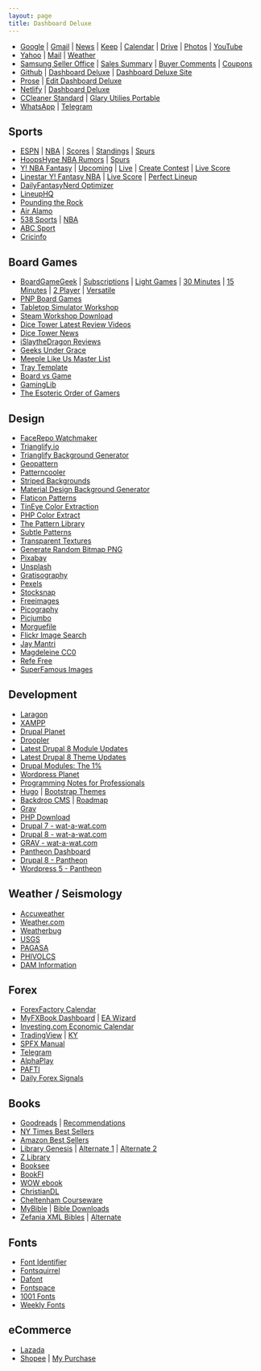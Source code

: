 ```yaml
---
layout: page
title: Dashboard Deluxe
---
```


<ul>
<li><a href="http://google.com">Google</a> | <a href="http://gmail.com">Gmail</a> | <a href="http://news.google.com/?hl=en-PH&amp;gl=PH&amp;ceid=PH:en">News</a> |  <a href="http://keep.google.com/">Keep</a> | <a href="http://calendar.google.com">Calendar</a> | <a href="http://drive.google.com">Drive</a> | <a href="http://photos.google.com">Photos</a> | <a href="https://www.youtube.com/feed/subscriptions">YouTube</a></li>

<li><a href="http://mail.yahoo.com">Yahoo</a> |  <a href="http://mail.yahoo.com">Mail</a> | <a href="http://yahoo.com/news/weather/philippines/pasig/pasig-1187115">Weather</a></li>

<li><a href="http://seller.samsungapps.com">Samsung Seller Office</a> | <a href="http://seller.samsungapps.com/accounting/accountingList.as">Sales Summary</a> | <a href="http://seller.samsungapps.com/comment/getCommentList.as">Buyer Comments</a> | <a href="http://seller.samsungapps.com/product/promotion/promotioncoupon.as">Coupons</a></li>

<li><a href="http://github.com">Github</a> | <a href="http://github.com/dashboarddeluxe/">Dashboard Deluxe</a> | <a href="http://github.com/dashboarddeluxe/dashboarddeluxe.github.io">Dashboard Deluxe Site</a></li>

<li><a href="http://prose.io">Prose</a> | <a href="http://prose.io/#dashboarddeluxe/dashboarddeluxe.github.io/edit/master/index.md">Edit Dashboard Deluxe</a></li>

<li><a href="http://app.netlify.com/">Netlify</a> | <a href="http://dashboarddeluxe.netlify.com">Dashboard Deluxe</a></li>

<li><a href="https://www.ccleaner.com/ccleaner/download/standard">CCleaner Standard</a> | <a href="http://download.glarysoft.com/guportable.zip">Glary Utilies Portable</a></li>

<li><a href="https://web.whatsapp.com/">WhatsApp</a> | <a href="https://web.telegram.org/">Telegram</a></li>
</ul>

<h2 id="sports">Sports</h2>

<ul>
<li><a href="http://global.espn.com/?src=com">ESPN</a> | <a href="http://espn.com/nba">NBA</a> | <a href="http://www.espn.com/nba/scoreboard">Scores</a> | <a href="http://www.espn.com/nba/standings">Standings</a> | <a href="http://www.espn.com/nba/team/_/name/sa/san-antonio-spurs">Spurs</a></li>

<li><a href="http://hoopshype.com/rumors">HoopsHype NBA Rumors</a> | <a href="http://hoopshype.com/team/san-antonio-spurs/">Spurs</a></li>

<li><a href="http://sports.yahoo.com/dailyfantasy">Y! NBA Fantasy</a> | <a href="http://sports.yahoo.com/dailyfantasy/contests/upcoming">Upcoming</a> | <a href="http://sports.yahoo.com/dailyfantasy/contests/live">Live</a> | <a href="http://sports.yahoo.com/dailyfantasy/contest/create">Create Contest</a> | <a href="http://sports.yahoo.com/dailyfantasy/research/live">Live Score</a></li>

<li><a href="http://www.linestarapp.com/DailyDashboard/Sport/NBA/Site/Yahoo">Linestar Y! Fantasy NBA</a> | <a href="http://www.linestarapp.com/LiveScoring/Sport/NBA/Site/Yahoo">Live Score</a> | <a href="http://www.linestarapp.com/Perfect/Sport/NBA/Site/Yahoo">Perfect Lineup</a></li>

<li><a href="http://dailyfantasynerd.com/optimizer/yahoo/nba">DailyFantasyNerd Optimizer</a></li>

<li><a href="https://rotogrinders.com/lineuphq/nba?site=yahoo">LineupHQ</a></li>

<li><a href="http://www.poundingtherock.com/">Pounding the Rock</a></li>

<li><a href="https://airalamo.com/">Air Alamo</a></li>

<li><a href="http://fivethirtyeight.com/sports/">538 Sports</a> | <a href="http://fivethirtyeight.com/tag/nba/">NBA</a></li>

<li><a href="http://abc.net.au/news/sport/">ABC Sport</a></li>

<li><a href="http://espncricinfo.com/?edition-view=espncricinfo-en-au&amp;set=true">Cricinfo</a></li>
</ul>

<h2 id="boardgames">Board Games</h2>

<ul>
<li><a href="http://boardgamegeek.com">BoardGameGeek</a> | <a href="http://boardgamegeek.com/subscriptions">Subscriptions</a> | <a href="https://boardgamegeek.com/search/boardgame?sort=rank&amp;advsearch=1&amp;q=&amp;include%5Bdesignerid%5D=&amp;include%5Bpublisherid%5D=&amp;geekitemname=&amp;range%5Byearpublished%5D%5Bmin%5D=&amp;range%5Byearpublished%5D%5Bmax%5D=&amp;range%5Bminage%5D%5Bmax%5D=&amp;range%5Bnumvoters%5D%5Bmin%5D=&amp;range%5Bnumweights%5D%5Bmin%5D=&amp;range%5Bminplayers%5D%5Bmax%5D=&amp;range%5Bmaxplayers%5D%5Bmin%5D=&amp;range%5Bleastplaytime%5D%5Bmin%5D=&amp;range%5Bplaytime%5D%5Bmax%5D=&amp;floatrange%5Bavgrating%5D%5Bmin%5D=&amp;floatrange%5Bavgrating%5D%5Bmax%5D=&amp;floatrange%5Bavgweight%5D%5Bmin%5D=1&amp;floatrange%5Bavgweight%5D%5Bmax%5D=2&amp;colfiltertype=&amp;searchuser=jorap&amp;playerrangetype=normal&amp;B1=Submit">Light Games</a> | <a href="https://boardgamegeek.com/search/boardgame?sort=rank&amp;advsearch=1&amp;q=&amp;include%5Bdesignerid%5D=&amp;include%5Bpublisherid%5D=&amp;geekitemname=&amp;range%5Byearpublished%5D%5Bmin%5D=&amp;range%5Byearpublished%5D%5Bmax%5D=&amp;range%5Bminage%5D%5Bmax%5D=&amp;range%5Bnumvoters%5D%5Bmin%5D=&amp;range%5Bnumweights%5D%5Bmin%5D=&amp;range%5Bminplayers%5D%5Bmax%5D=&amp;range%5Bmaxplayers%5D%5Bmin%5D=&amp;range%5Bleastplaytime%5D%5Bmin%5D=&amp;range%5Bplaytime%5D%5Bmax%5D=30&amp;floatrange%5Bavgrating%5D%5Bmin%5D=&amp;floatrange%5Bavgrating%5D%5Bmax%5D=&amp;floatrange%5Bavgweight%5D%5Bmin%5D=1&amp;floatrange%5Bavgweight%5D%5Bmax%5D=2&amp;colfiltertype=&amp;searchuser=&amp;playerrangetype=normal&amp;B1=Submit">30 Minutes</a> | <a href="https://boardgamegeek.com/search/boardgame?sort=rank&amp;advsearch=1&amp;q=&amp;include%5Bdesignerid%5D=&amp;include%5Bpublisherid%5D=&amp;geekitemname=&amp;range%5Byearpublished%5D%5Bmin%5D=&amp;range%5Byearpublished%5D%5Bmax%5D=&amp;range%5Bminage%5D%5Bmax%5D=&amp;range%5Bnumvoters%5D%5Bmin%5D=&amp;range%5Bnumweights%5D%5Bmin%5D=&amp;range%5Bminplayers%5D%5Bmax%5D=&amp;range%5Bmaxplayers%5D%5Bmin%5D=&amp;range%5Bleastplaytime%5D%5Bmin%5D=&amp;range%5Bplaytime%5D%5Bmax%5D=15&amp;floatrange%5Bavgrating%5D%5Bmin%5D=&amp;floatrange%5Bavgrating%5D%5Bmax%5D=&amp;floatrange%5Bavgweight%5D%5Bmin%5D=1&amp;floatrange%5Bavgweight%5D%5Bmax%5D=2&amp;colfiltertype=&amp;searchuser=&amp;playerrangetype=normal&amp;B1=Submit">15 Minutes</a> | <a href="https://boardgamegeek.com/search/boardgame?sort=rank&amp;advsearch=1&amp;q=&amp;include%5Bdesignerid%5D=&amp;include%5Bpublisherid%5D=&amp;geekitemname=&amp;range%5Byearpublished%5D%5Bmin%5D=&amp;range%5Byearpublished%5D%5Bmax%5D=&amp;range%5Bminage%5D%5Bmax%5D=&amp;range%5Bnumvoters%5D%5Bmin%5D=&amp;range%5Bnumweights%5D%5Bmin%5D=&amp;range%5Bminplayers%5D%5Bmax%5D=2&amp;range%5Bmaxplayers%5D%5Bmin%5D=2&amp;range%5Bleastplaytime%5D%5Bmin%5D=&amp;range%5Bplaytime%5D%5Bmax%5D=&amp;floatrange%5Bavgrating%5D%5Bmin%5D=&amp;floatrange%5Bavgrating%5D%5Bmax%5D=&amp;floatrange%5Bavgweight%5D%5Bmin%5D=1&amp;floatrange%5Bavgweight%5D%5Bmax%5D=2&amp;colfiltertype=&amp;searchuser=&amp;playerrangetype=exclusive&amp;B1=Submit">2 Player</a> | <a href="https://boardgamegeek.com/search/boardgame?sort=rank&amp;advsearch=1&amp;q=&amp;include%5Bdesignerid%5D=&amp;include%5Bpublisherid%5D=&amp;geekitemname=&amp;range%5Byearpublished%5D%5Bmin%5D=&amp;range%5Byearpublished%5D%5Bmax%5D=&amp;range%5Bminage%5D%5Bmax%5D=&amp;range%5Bnumvoters%5D%5Bmin%5D=&amp;range%5Bnumweights%5D%5Bmin%5D=&amp;range%5Bminplayers%5D%5Bmax%5D=2&amp;range%5Bmaxplayers%5D%5Bmin%5D=3&amp;range%5Bleastplaytime%5D%5Bmin%5D=&amp;range%5Bplaytime%5D%5Bmax%5D=&amp;floatrange%5Bavgrating%5D%5Bmin%5D=&amp;floatrange%5Bavgrating%5D%5Bmax%5D=&amp;floatrange%5Bavgweight%5D%5Bmin%5D=1&amp;floatrange%5Bavgweight%5D%5Bmax%5D=2&amp;colfiltertype=&amp;searchuser=&amp;playerrangetype=normal&amp;B1=Submit">Versatile</a></li>

<li><a href="http://www.boardgamer.ru/forum/index.php?action=unread">PNP Board Games</a></li>

<li><a href="http://steamcommunity.com/app/286160/workshop/">Tabletop Simulator Workshop</a></li>

<li><a href="http://steamworkshop.download">Steam Workshop Download</a></li>

<li><a href="http://dicetower.com/board-game-videos?field_category_tid=5">Dice Tower Latest Review Videos</a></li>

<li><a href="http://dicetowernews.com">Dice Tower News</a></li>

<li><a href="http://islaythedragon.com/category/game-reviews/">iSlaytheDragon Reviews</a></li>

<li><a href="http://www.geeksundergrace.com/tabletop/">Geeks Under Grace</a></li>

<li><a href="http://meeplelikeus.co.uk/meeple-like-us-masterlist/">Meeple Like Us Master List</a></li>

<li><a href="http://templatemaker.nl/index.php?template=matchbox&amp;source=dielines&amp;lang=en">Tray Template</a></li>

<li><a href="http://boardvsgame.com">Board vs Game</a></li>

<li><a href="http://www.gaminglib.com/collections/all?sort_by=created-descending">GamingLib</a></li>

<li><a href="http://www.orderofgamers.com/games/">The Esoteric Order of Gamers</a></li>
</ul>

<h2 id="design">Design</h2>

<ul>
<li><a href="http://facerepo.com/app/search/results?sortOrder=downloaded-most&amp;faceApp=watchmaker&amp;page=1">FaceRepo Watchmaker</a></li>

<li><a href="http://trianglify.io/">Trianglify.io</a></li>

<li><a href="http://alssndro.github.io/trianglify-background-generator/">Trianglify Background Generator</a></li>

<li><a href="http://btmills.github.io/geopattern/geopattern.html">Geopattern</a></li>

<li><a href="http://patterncooler.com/">Patterncooler</a></li>

<li><a href="http://stripedbgs.com/">Striped Backgrounds</a></li>

<li><a href="http://stringsistemas.com/materialgenerator.html">Material Design Background Generator</a></li>

<li><a href="http://pattern.flaticon.com/">Flaticon Patterns</a></li>

<li><a href="http://labs.tineye.com/color/">TinEye Color Extraction</a></li>

<li><a href="http://www.coolphptools.com/color_extract">PHP Color Extract</a></li>

<li><a href="http://thepatternlibrary.com/">The Pattern Library</a></li>

<li><a href="http://www.toptal.com/designers/subtlepatterns/">Subtle Patterns</a></li>

<li><a href="http://www.transparenttextures.com/">Transparent Textures</a></li>

<li><a href="https://onlinepngtools.com/generate-random-png">Generate Random Bitmap PNG</a></li>

<li><a href="http://pixabay.com/">Pixabay</a></li>

<li><a href="http://unsplash.com/">Unsplash</a></li>

<li><a href="https://gratisography.com/">Gratisography</a></li>

<li><a href="https://www.pexels.com/">Pexels</a></li>

<li><a href="https://stocksnap.io">Stocksnap</a></li>

<li><a href="https://www.freeimages.com/">Freeimages</a></li>

<li><a href="https://picography.co">Picography</a></li>

<li><a href="https://picjumbo.com/">Picjumbo</a></li>

<li><a href="https://morguefile.com">Morguefile</a></li>

<li><a href="https://www.flickr.com/search/?license=4%2C5%2C6%2C9%2C10&amp;advanced=1&amp;dimension_search_mode=min&amp;height=1024&amp;width=1024&amp;media=photos&amp;text=">Flickr Image Search</a></li>

<li><a href="https://jaymantri.com">Jay Mantri</a></li>

<li><a href="https://magdeleine.co/license/cc0/">Magdeleine CC0</a></li>

<li><a href="http://getrefe.com/downloads/category/free/">Refe Free</a></li>

<li><a href="https://images.superfamous.com/">SuperFamous Images</a></li>
</ul>

<h2 id="development">Development</h2>

<ul>
<li><a href="http://www.laragon.org/">Laragon</a></li>

<li><a href="https://www.apachefriends.org/download.html">XAMPP</a></li>

<li><a href="http://drupal.org/planet">Drupal Planet</a></li>

<li><a href="https://github.com/droptica/droopler_project/releases">Droopler</a></li>

<li><a href="http://drupal.org/project/project_module?f%5B0%5D=&amp;f%5B1%5D=&amp;f%5B2%5D=&amp;f%5B3%5D=drupal_core%3A7234&amp;f%5B4%5D=sm_field_project_type%3Afull&amp;f%5B5%5D=&amp;text=&amp;solrsort=ds_project_latest_release+desc&amp;op=Search">Latest Drupal 8 Module Updates</a></li>

<li><a href="http://drupal.org/project/project_theme?f%5B0%5D=&amp;f%5B1%5D=&amp;f%5B2%5D=drupal_core%3A7234&amp;f%5B3%5D=sm_field_project_type%3Afull&amp;f%5B4%5D=&amp;text=&amp;solrsort=ds_project_latest_release+desc&amp;op=Search">Latest Drupal 8 Theme Updates</a></li>

<li><a href="http://gogrow.org/tutorials">Drupal Modules: The 1%</a></li>

<li><a href="http://planet.wordpress.org">Wordpress Planet</a></li>

<li><a href="http://goalkicker.com/">Programming Notes for Professionals</a></li>

<li><a href="https://gohugo.io/">Hugo</a> | <a href="https://themes.gohugo.io/tags/bootstrap/">Bootstrap Themes</a></li>

<li><a href="http://backdropcms.org">Backdrop CMS</a> | <a href="http://backdropcms.org/roadmap">Roadmap</a></li>

<li><a href="http://getgrav.org/">Grav</a></li>

<li><a href="http://php-download.com/">PHP Download</a></li>

<li><a href="http://d7.wat-a-wat.com/user_account/login">Drupal 7 - wat-a-wat.com</a></li>

<li><a href="http://d8.wat-a-wat.com/user_account/login">Drupal 8 - wat-a-wat.com</a></li>

<li><a href="http://grav.wat-a-wat.com/admin">GRAV - wat-a-wat.com</a></li>

<li><a href="http://dashboard.pantheon.io">Pantheon Dashboard</a></li>

<li><a href="http://dev-drpl-8.pantheonsite.io">Drupal 8 - Pantheon</a></li>

<li><a href="http://dev-wp4.pantheonsite.io/wp-admin/">Wordpress 5 - Pantheon</a></li>
</ul>

<h2 id="weatherseismology">Weather / Seismology</h2>

<ul>
<li><a href="http://www.accuweather.com/en/ph/pasig/264876/air-travel-hourly-forecast/264876">Accuweather</a></li>

<li><a href="http://weather.com/weather/hourbyhour/l/RPXX0026:1:RP">Weather.com</a></li>

<li><a href="http://weatherbug.com/weather-forecast/hourly/pasig-city-national-capital-region-rp">Weatherbug</a></li>

<li><a href="http://earthquake.usgs.gov/earthquakes/map/#%7B%22feed%22%3A%2230day_sig%22%2C%22search%22%3Anull%2C%22listFormat%22%3A%22default%22%2C%22sort%22%3A%22newest%22%2C%22basemap%22%3A%22terrain%22%2C%22autoUpdate%22%3Atrue%2C%22restrictListToMap%22%3Afalse%2C%22timeZone%22%3A%22utc%22%2C%22mapposition%22%3A%5B%5B-78.49055166160312%2C74.8828125%5D%2C%5B78.42019327591201%2C325.1953125%5D%5D%2C%22overlays%22%3A%7B%22plates%22%3Atrue%7D%2C%22viewModes%22%3A%7B%22map%22%3Atrue%2C%22list%22%3Atrue%2C%22settings%22%3Afalse%2C%22help%22%3Afalse%7D%7D">USGS</a></li>

<li><a href="http://bagong.pagasa.dost.gov.ph">PAGASA</a></li>

<li><a href="http://www.phivolcs.dost.gov.ph/index.php/earthquake/earthquake-information3">PHIVOLCS</a></li>

<li><a href="http://bagong.pagasa.dost.gov.ph/flood#dam-information">DAM Information</a></li>
</ul>

<h2 id="forex">Forex</h2>

<ul>
<li><a href="http://forexfactory.com/calendar.php">ForexFactory Calendar</a></li>

<li><a href="http://myfxbook.com/dashboard">MyFXBook Dashboard</a> | <a href="https://www.myfxbook.com/en/help/connect-metatrader-ea">EA Wizard</a></li>

<li><a href="http://investing.com/economic-calendar/">Investing.com Economic Calendar</a></li>

<li><a href="https://www.tradingview.com/">TradingView</a> | <a href="https://www.tradingview.com/u/KarYong/">KY</a></li>

<li><a href="http://nobodytrader.com/your-first-trading-account/">SPFX Manual</a></li>

<li><a href="http://web.telegram.org">Telegram</a></li>

<li><a href="http://www.alphaplay.com.sg/">AlphaPlay</a></li>

<li><a href="http://pafti.org/">PAFTI</a></li>

<li><a href="http://www.dailyforex.com/forex-technical-analysis/free-forex-signals/page-1">Daily Forex Signals</a></li>
</ul>

<h2 id="books">Books</h2>

<ul>
<li><a href="https://www.goodreads.com/">Goodreads</a> | <a href="https://www.goodreads.com/recommendations">Recommendations</a></li>

<li><a href="http://nytimes.com/books/best-sellers/advice-how-to-and-miscellaneous/">NY Times Best Sellers</a></li>

<li><a href="http://amazon.com/best-sellers-books-Amazon/zgbs/books/ref=zg_bs_unv_b_1_12290_1">Amazon Best Sellers</a></li>

<li><a href="http://libgen.io/">Library Genesis</a> | <a href="http://gen.lib.rus.ec/">Alternate 1</a> | <a href="http://libgen.pw/">Alternate 2</a></li>

<li><a href="https://b-ok.org/">Z Library</a></li>

<li><a href="http://en.booksee.org/">Booksee</a></li>

<li><a href="http://en.bookfi.net/">BookFI</a></li>

<li><a href="http://wowebook.org">WOW ebook</a></li>

<li><a href="http://www.christiandl.com/unread/">ChristianDL</a></li>

<li><a href="http://www.cheltenhamcourseware.com/">Cheltenham Courseware</a></li>

<li><a href="https://mybible.zone/index-eng.php">MyBible</a> | <a href="https://www.ph4.org/b4_index.php?k=bibles&amp;q=mybible">Bible Downloads</a> </li>

<li><a href="https://sourceforge.net/projects/zefania-sharp/files/Bibles/ENG/">Zefania XML Bibles</a> | <a href="https://www.ph4.org/b4_mobi.php?q=zefania">Alternate</a></li>
</ul>

<h2 id="fonts">Fonts</h2>

<ul>
<li><a href="http://fontsquirrel.com/matcherator">Font Identifier</a></li>

<li><a href="http://fontsquirrel.com">Fontsquirrel</a></li>

<li><a href="http://dafont.com">Dafont</a></li>

<li><a href="http://fontspace.com">Fontspace</a></li>

<li><a href="http://1001fonts.com">1001 Fonts</a></li>

<li><a href="http://www.weeklyfonts.com/">Weekly Fonts</a></li>
</ul>

<h2 id="ecommerce">eCommerce</h2>

<ul>
<li><a href="http://lazada.com.ph/">Lazada</a></li>

<li><a href="http://shopee.ph/">Shopee</a> | <a href="http://shopee.ph/user/purchase">My Purchase</a></li>
</ul>
